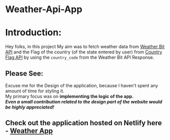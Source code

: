 # Weather-Api-App

# Introduction:
Hey folks, in this project My aim was to fetch weather data from [Weather Bit API](https://www.weatherbit.io/api) and the Flag of the country (of the state entered by user) from [Country Flag API](https://countryflagsapi.com/) by using the `country_code` from the Weather Bit API Response.

## Please See:
Excuse me for the Design of the application, because I haven't spent any amount of time for styling it.  
My primary focus was on **implementing the logic of the app.**   
***Even a small contribution related to the design part of the website would be highly appreciated!***

## Check out the application hosted on Netlify here - [Weather App](https://weather-api-app-krish4856.netlify.app/)
